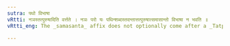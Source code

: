 ```yaml
---
sutra: पथो विभाषा
vRtti: नञस्तत्पुरुषादिति वर्त्तते । नञः परो यः पथिन्शब्दस्तदन्तात्तत्पुरुषात्समासान्तो विभाषा न भवति ॥
vRtti_eng: The _samasanta_ affix does not optionally come after a _Tatpurusha_ compound of the word पथिन् with नञ् ॥

---
```

